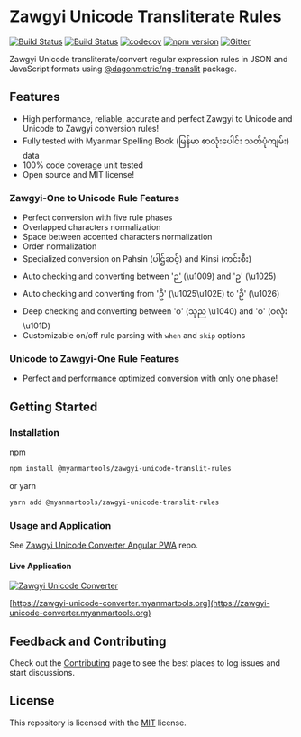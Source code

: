 # Zawgyi Unicode Transliterate Rules

[![Build Status](https://github.com/myanmartools/zawgyi-unicode-translit-rules/workflows/Build/badge.svg)](https://github.com/myanmartools/zawgyi-unicode-translit-rules/actions)
[![Build Status](https://dev.azure.com/myanmartools/zawgyi-unicode-translit-rules/_apis/build/status/myanmartools.zawgyi-unicode-translit-rules?branchName=master)](https://dev.azure.com/myanmartools/zawgyi-unicode-translit-rules/_build/latest?definitionId=6&branchName=master)
[![codecov](https://codecov.io/gh/myanmartools/zawgyi-unicode-translit-rules/branch/master/graph/badge.svg)](https://codecov.io/gh/myanmartools/zawgyi-unicode-translit-rules)
[![npm version](https://img.shields.io/npm/v/@myanmartools/zawgyi-unicode-translit-rules.svg)](https://www.npmjs.com/package/@myanmartools/zawgyi-unicode-translit-rules)
[![Gitter](https://badges.gitter.im/myanmartools/community.svg)](https://gitter.im/myanmartools/community?utm_source=badge&utm_medium=badge&utm_campaign=pr-badge)

Zawgyi Unicode transliterate/convert regular expression rules in JSON and JavaScript formats using [@dagonmetric/ng-translit](https://www.npmjs.com/package/@dagonmetric/ng-translit) package.

## Features

* High performance, reliable, accurate and perfect Zawgyi to Unicode and Unicode to Zawgyi conversion rules!
* Fully tested with Myanmar Spelling Book (မြန်မာ စာလုံးပေါင်း သတ်ပုံကျမ်း) data
* 100% code coverage unit tested
* Open source and MIT license!

### Zawgyi-One to Unicode Rule Features

* Perfect conversion with five rule phases
* Overlapped characters normalization
* Space between accented characters normalization
* Order normalization
* Specialized conversion on Pahsin (ပါဌ်ဆင့်) and Kinsi (ကင်းစီး)
* Auto checking and converting between 'ဉ' (\u1009) and 'ဥ' (\u1025)
* Auto checking and converting from 'ဦ' (\u1025\u102E) to 'ဦ' (\u1026)
* Deep checking and converting between '၀' (သုည \u1040) and 'ဝ' (ဝလုံး \u101D)
* Customizable on/off rule parsing with `when` and `skip` options

### Unicode to Zawgyi-One Rule Features

* Perfect and performance optimized conversion with only one phase!

## Getting Started

### Installation

npm

```bash
npm install @myanmartools/zawgyi-unicode-translit-rules
```

or yarn

```bash
yarn add @myanmartools/zawgyi-unicode-translit-rules
```

### Usage and Application

See [Zawgyi Unicode Converter Angular PWA](https://github.com/myanmartools/zawgyi-unicode-converter) repo.

#### Live Application

[![Zawgyi Unicode Converter](https://zawgyi-unicode-converter.myanmartools.org/assets/appicons/v1/ios/ios-appicon-180x180.png)](https://zawgyi-unicode-converter.myanmartools.org)

[https://zawgyi-unicode-converter.myanmartools.org](https://zawgyi-unicode-converter.myanmartools.org)

## Feedback and Contributing

Check out the [Contributing](https://github.com/myanmartools/zawgyi-unicode-translit-rules/blob/master/CONTRIBUTING.md) page to see the best places to log issues and start discussions.

## License

This repository is licensed with the [MIT](https://github.com/myanmartools/zawgyi-unicode-translit-rules/blob/master/LICENSE) license.

